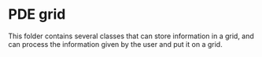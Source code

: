 
# PDE grid

This folder contains several classes that can store information in a grid, and can process the information given by the user and put it on a grid.